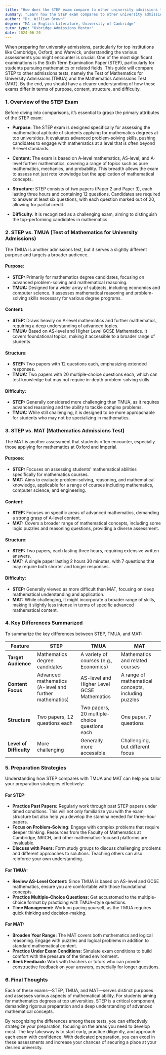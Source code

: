 ```yaml
---
title: "How does the STEP exam compare to other university admissions tests?"
summary: "Learn how the STEP exam compares to other university admissions tests like TMUA and MAT, focusing on purpose, content, structure, and difficulty."
author: "Dr. William Brown"
degree: "MA in English Literature, University of Cambridge"
tutor_type: "Oxbridge Admissions Mentor"
date: 2024-06-20
---
```


When preparing for university admissions, particularly for top institutions like Cambridge, Oxford, and Warwick, understanding the various assessments you might encounter is crucial. One of the most significant examinations is the Sixth Term Examination Paper (STEP), particularly for students pursuing mathematics or related fields. This guide will compare STEP to other admissions tests, namely the Test of Mathematics for University Admissions (TMUA) and the Mathematics Admissions Test (MAT). By the end, you should have a clearer understanding of how these exams differ in terms of purpose, content, structure, and difficulty.

### 1. Overview of the STEP Exam

Before diving into comparisons, it’s essential to grasp the primary attributes of the STEP exam:

- **Purpose:** The STEP exam is designed specifically for assessing the mathematical aptitude of students applying for mathematics degrees at top universities. It evaluates advanced problem-solving skills, pushing candidates to engage with mathematics at a level that is often beyond A-level standards.

- **Content:** The exam is based on A-level mathematics, AS-level, and A-level further mathematics, covering a range of topics such as pure mathematics, mechanics, and probability. This breadth allows the exam to assess not just rote knowledge but the application of mathematical concepts.

- **Structure:** STEP consists of two papers (Paper 2 and Paper 3), each lasting three hours and containing 12 questions. Candidates are required to answer at least six questions, with each question marked out of 20, allowing for partial credit.

- **Difficulty:** It is recognized as a challenging exam, aiming to distinguish the top-performing candidates in mathematics. 

### 2. STEP vs. TMUA (Test of Mathematics for University Admissions)

The TMUA is another admissions test, but it serves a slightly different purpose and targets a broader audience.

#### **Purpose:**
- **STEP:** Primarily for mathematics degree candidates, focusing on advanced problem-solving and mathematical reasoning.
- **TMUA:** Designed for a wider array of subjects, including economics and computer science. It assesses mathematical reasoning and problem-solving skills necessary for various degree programs.

#### **Content:**
- **STEP:** Draws heavily on A-level mathematics and further mathematics, requiring a deep understanding of advanced topics.
- **TMUA:** Based on AS-level and Higher Level GCSE Mathematics. It covers foundational topics, making it accessible to a broader range of students.

#### **Structure:**
- **STEP:** Two papers with 12 questions each, emphasizing extended responses.
- **TMUA:** Two papers with 20 multiple-choice questions each, which can test knowledge but may not require in-depth problem-solving skills.

#### **Difficulty:**
- **STEP:** Generally considered more challenging than TMUA, as it requires advanced reasoning and the ability to tackle complex problems.
- **TMUA:** While still challenging, it is designed to be more approachable for students who may not be specializing in mathematics.

### 3. STEP vs. MAT (Mathematics Admissions Test)

The MAT is another assessment that students often encounter, especially those applying for mathematics at Oxford and Imperial.

#### **Purpose:**
- **STEP:** Focuses on assessing students' mathematical abilities specifically for mathematics courses.
- **MAT:** Aims to evaluate problem-solving, reasoning, and mathematical knowledge, applicable for a range of courses including mathematics, computer science, and engineering.

#### **Content:**
- **STEP:** Focuses on specific areas of advanced mathematics, demanding a strong grasp of A-level content.
- **MAT:** Covers a broader range of mathematical concepts, including some logic puzzles and reasoning questions, providing a diverse assessment.

#### **Structure:**
- **STEP:** Two papers, each lasting three hours, requiring extensive written answers.
- **MAT:** A single paper lasting 2 hours 30 minutes, with 7 questions that may require both shorter and longer responses.

#### **Difficulty:**
- **STEP:** Generally viewed as more difficult than MAT, focusing on deep mathematical understanding and application.
- **MAT:** While challenging, it might incorporate a broader range of skills, making it slightly less intense in terms of specific advanced mathematical content.

### 4. Key Differences Summarized

To summarize the key differences between STEP, TMUA, and MAT:

| Feature                | STEP                             | TMUA                             | MAT                             |
|-----------------------|----------------------------------|----------------------------------|---------------------------------|
| **Target Audience**    | Mathematics degree candidates      | A variety of courses (e.g., Economics) | Mathematics and related courses  |
| **Content Focus**      | Advanced mathematics (A-level and further mathematics) | AS-level and Higher Level GCSE Mathematics | A range of mathematical concepts, including puzzles |
| **Structure**          | Two papers, 12 questions each     | Two papers, 20 multiple-choice questions each | One paper, 7 questions          |
| **Level of Difficulty**| More challenging                   | Generally more accessible        | Challenging, but different focus |

### 5. Preparation Strategies

Understanding how STEP compares with TMUA and MAT can help you tailor your preparation strategies effectively:

#### **For STEP:**
- **Practice Past Papers:** Regularly work through past STEP papers under timed conditions. This will not only familiarize you with the exam structure but also help you develop the stamina needed for three-hour papers.
- **Focus on Problem-Solving:** Engage with complex problems that require deeper thinking. Resources from the Faculty of Mathematics at Cambridge, NRICH, and other mathematics-focused platforms are invaluable.
- **Discuss with Peers:** Form study groups to discuss challenging problems and different approaches to solutions. Teaching others can also reinforce your own understanding.

#### **For TMUA:**
- **Review AS-Level Content:** Since TMUA is based on AS-level and GCSE mathematics, ensure you are comfortable with those foundational concepts. 
- **Practice Multiple-Choice Questions:** Get accustomed to the multiple-choice format by practicing with TMUA-style questions.
- **Time Management:** Work on pacing yourself, as the TMUA requires quick thinking and decision-making.

#### **For MAT:**
- **Broaden Your Range:** The MAT covers both mathematics and logical reasoning. Engage with puzzles and logical problems in addition to standard mathematical content.
- **Practice Under Exam Conditions:** Simulate exam conditions to build comfort with the pressure of the timed environment.
- **Seek Feedback:** Work with teachers or tutors who can provide constructive feedback on your answers, especially for longer questions.

### 6. Final Thoughts

Each of these exams—STEP, TMUA, and MAT—serves distinct purposes and assesses various aspects of mathematical ability. For students aiming for mathematics degrees at top universities, STEP is a critical component, demanding rigorous preparation and a deep understanding of advanced mathematical concepts. 

By recognizing the differences among these tests, you can effectively strategize your preparation, focusing on the areas you need to develop most. The key takeaway is to start early, practice diligently, and approach each exam with confidence. With dedicated preparation, you can excel in these assessments and increase your chances of securing a place at your desired university.
    